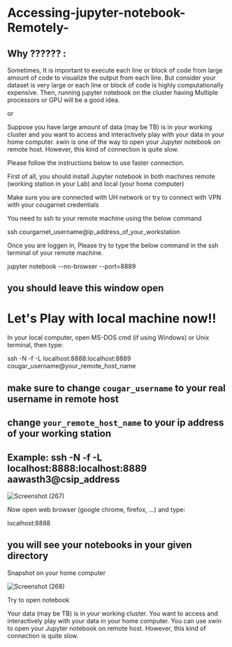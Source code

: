 # Accessing-jupyter-notebook-Remotely-

## Why ?????? : 

Sometimes, It is important to execute each line or block of code from large amount of code to visualize the output from each line. But consider your dataset is very large or each line or block of code is highly computationally expensive. Then, running jupyter notebook on the cluster having Multiple processors or GPU will be a good idea.

or 

Suppose you have large amount of  data (may be TB) is in your working cluster and you want to access and interactively play with your data in your home computer.  xwin is one of the way to open your Jupyter notebook on remote host. However, this kind of connection is quite slow.

Please follow the instructions below to use faster connection.

First of all, you should  install Jupyter notebook in both machines  remote (working station in your Lab) and local (your home computer)


Make sure you are connected with UH network or try to connect with VPN with your cougarnet credentials 

You need to ssh to your remote machine using the below command 

ssh courgarnet_username@ip_address_of_your_workstation

Once you are loggen in, Please try to type the below command in the ssh terminal of your remote machine.

jupyter notebook --no-browser --port=8889

## you should leave this window open

# Let's Play with local machine now!!

In your local computer, open MS-DOS cmd (if using Windows) or Unix terminal, then type:

ssh -N -f -L localhost:8888:localhost:8889 cougar_username@your_remote_host_name

## make sure to change `cougar_username` to your real username in remote host
## change `your_remote_host_name` to your ip address of your working station
## Example: ssh -N -f -L localhost:8888:localhost:8889 aawasth3@csip_address


![Screenshot (267)](https://user-images.githubusercontent.com/30754423/140812004-138e48f4-001e-423f-b900-fbe78892838e.png)

Now open web browser (google chrome, firefox, ...) and type:

localhost:8888
## you will see your notebooks in your given directory
Snapshot on your home computer

![Screenshot (268)](https://user-images.githubusercontent.com/30754423/140812101-ab752442-4c3e-43d6-9ace-6207e51887a3.png)

Try to open notebook

 Your data (may be TB) is in your working cluster. You want to access and interactively play with your data in your home computer. You can use xwin to open your Jupyter notebook on remote host. However, this kind of connection is quite slow.
